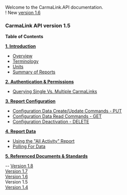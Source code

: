 Welcome to the CarmaLink.API documentation.  
! New <a href="https://github.com/CarmaSys/CarmaLinkAPI/tree/1.6">version 1.6</a>  

<h3>CarmaLink API version 1.5</h3>

<b>Table of Contents</b>  
  
<b><a href="https://github.com/CarmaSys/CarmaLinkAPI/blob/1.5/introduction.md">1. Introduction</a></b>    
* <a href="https://github.com/CarmaSys/CarmaLinkAPI/blob/1.5/introduction.md">Overview</a>  
* <a href="https://github.com/CarmaSys/CarmaLinkAPI/blob/1.5/terminology.md">Terminology</a>  
* <a href="https://github.com/CarmaSys/CarmaLinkAPI/blob/1.5/units.md">Units</a>  
* <a href="https://github.com/CarmaSys/CarmaLinkAPI/blob/1.5/summaryOfReports.md">Summary of Reports</a>   
  
<b><a href="https://github.com/CarmaSys/CarmaLinkAPI/blob/1.5/authenticationAndPermissions.md">2. Authentication & Permissions</a></b>  
* <a href="https://github.com/CarmaSys/CarmaLinkAPI/blob/1.5/queryingSingleVsMultipleCarmaLinks.md">Querying Single Vs. Multiple CarmaLinks</a>  
  
<b><a href="https://github.com/CarmaSys/CarmaLinkAPI/blob/1.5/reportConfiguration.md">3. Report Configuration</a></b>  
* <a href="https://github.com/CarmaSys/CarmaLinkAPI/blob/1.5/configurationDataCreateUpdateCommandsPUT.md">Configuration Data Create/Update Commands - PUT</a>  
* <a href="https://github.com/CarmaSys/CarmaLinkAPI/blob/1.5/configurationDataReadCommandsGET.md">Configuration Data Read Commands - GET</a>  
* <a href="https://github.com/CarmaSys/CarmaLinkAPI/blob/1.5/configurationDeactivationDELETE.md">Configuration Deactivation - DELETE</a>  
  
<b><a href="https://github.com/CarmaSys/CarmaLinkAPI/blob/1.5/reportData.md">4. Report Data</a></b>  
* <a href="https://github.com/CarmaSys/CarmaLinkAPI/blob/1.5/usingTheAllActivityReport.md">Using the "All Activity" Report</a>  
* <a href="https://github.com/CarmaSys/CarmaLinkAPI/blob/1.5/pollingForData.md">Polling For Data</a>  
  
<b><a href="https://github.com/CarmaSys/CarmaLinkAPI/blob/1.5/referencedDocumentsAndStandards.md">5. Referenced Documents & Standards</a></b>  

--
<a href="https://github.com/CarmaSys/CarmaLinkAPI/tree/1.8">Version 1.8</a>  
<a href="https://github.com/CarmaSys/CarmaLinkAPI/tree/1.7">Version 1.7</a>  
<a href="https://github.com/CarmaSys/CarmaLinkAPI/tree/1.6">Version 1.6</a>  
Version 1.5  
<a href="https://github.com/CarmaSys/CarmaLinkAPI/tree/1.4">Version 1.4</a>  

